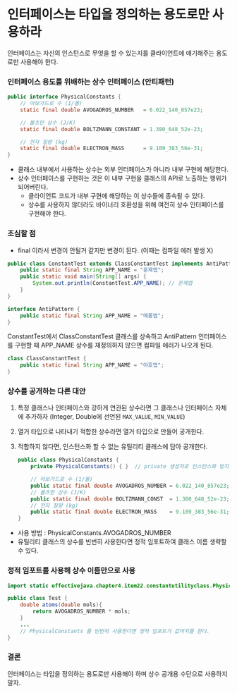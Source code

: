 # 인터페이스는 타입을 정의하는 용도로만 사용하라
인터페이스는 자신의 인스턴스로 무엇을 할 수 있는지를 클라이언트에 얘기해주는 용도로만 사용해야 한다.

### 인터페이스 용도를 위배하는 상수 인터페이스 (안티패턴)

```java
public interface PhysicalConstants {
    // 아보가드로 수 (1/몰)
    static final double AVOGADROS_NUMBER   = 6.022_140_857e23;

    // 볼츠만 상수 (J/K)
    static final double BOLTZMANN_CONSTANT = 1.380_648_52e-23;

    // 전자 질량 (kg)
    static final double ELECTRON_MASS      = 9.109_383_56e-31;
}
```

- 클래스 내부에서 사용하는 상수는 외부 인터페이스가 아니라 내부 구현에 해당한다.
- 상수 인터페이스를 구현하는 것은 이 내부 구현을 클래스의 API로 노출하는 행위가 되어버린다.
    - 클라이언트 코드가 내부 구현에 해당하는 이 상수들에 종속될 수 있다.
    - 상수를 사용하지 않더라도 바이너리 호환성을 위해 여전히 상수 인터페이스를 구현해야 한다.

### 조심할 점

- final 이라서 변경이 안될거 같지만 변경이 된다. (이때는 컴파일 에러 발생 X)

```java
public class ConstantTest extends ClassConstantTest implements AntiPattern{
    public static final String APP_NAME = "문제앱";
    public static void main(String[] args) {
        System.out.println(ConstantTest.APP_NAME); // 문제앱
    }
}

interface AntiPattern {
    public static final String APP_NAME = "메롱앱";
}
```

ConstantTest에서 ClassConstantTest 클래스를 상속하고 AntiPattern 인터페이스를 구현할 때 APP_NAME 상수를 재정의하지 않으면 컴파일 에러가 나오게 된다.

```java
class ClassConstantTest {
    public static final String APP_NAME = "야호앱";
}
```

### **상수를 공개하는 다른 대안**

1. 특정 클래스나 인터페이스와 강하게 연관된 상수라면 그 클래스나 인터페이스 자체에 추가하자
(Integer, Double에 선언된 `MAX_VALUE`, `MIN_VALUE`)
2. 열거 타입으로 나타내기 적합한 상수라면 열거 타입으로 만들어 공개한다.
3. 적합하지 않다면, 인스턴스화 할 수 없는 유틸리티 클래스에 담아 공개한다.
    
    ```java
    public class PhysicalConstants {
        private PhysicalConstants() { }  // private 생성자로 인스턴스화 방지
    
        // 아보가드로 수 (1/몰)
        public static final double AVOGADROS_NUMBER = 6.022_140_857e23;
        // 볼츠만 상수 (J/K)
        public static final double BOLTZMANN_CONST  = 1.380_648_52e-23;
        // 전자 질량 (kg)
        public static final double ELECTRON_MASS    = 9.109_383_56e-31;
    }
    ```
    
- 사용 방법 : PhysicalConstants.AVOGADROS_NUMBER
- 유틸리티 클래스의 상수를 빈번히 사용한다면 정적 임포트하여 클래스 이름 생략할 수 있다.

### **정적 임포트를 사용해 상수 이름만으로 사용**

```java
import static effectivejava.chapter4.item22.constantutilityclass.PhysicalConstants.*;

public class Test {
    double atoms(double mols){
        return AVOGADROS_NUMBER * mols;
    }
    ...
    // PhysicalConstants 를 빈번히 사용한다면 정적 임포트가 값어치를 한다.
}
```

### 결론

인터페이스는 타입을 정의하는 용도로만 사용해야 하며 상수 공개용 수단으로 사용하지 말자.
